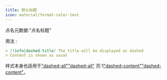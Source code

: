 ```yaml
---
title: 默认标题
icon: material/format-color-text
---
```


点名元数据:"点名标题"

用法 :

```md
> [!info|dashed-title] The title will be displayed as dashed
> Content is shown as usual
```

样式本身也适用于["dashed-all"](../combined-styling/page-20.md)["dashed-all"](../combined-styling/page-20.md)
页:1["dashed-content"](../content-styling/page-10.md)["dashed-content"](../content-styling/page-10.md)。

